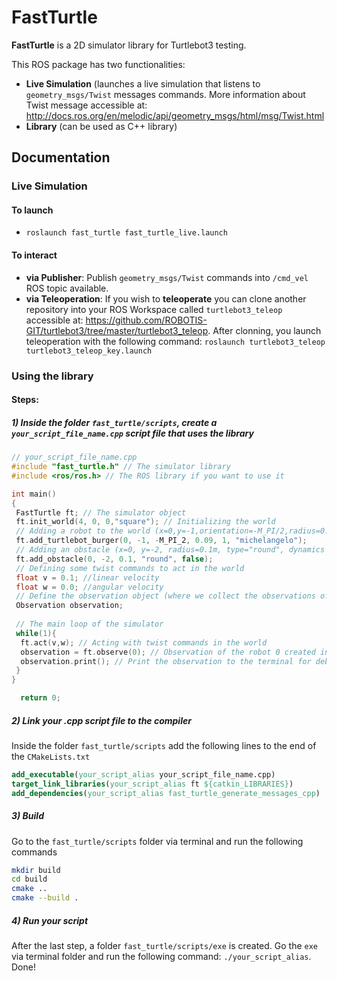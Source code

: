 # FastTurtle
**FastTurtle** is a 2D simulator library for Turtlebot3 testing.

This ROS package has two functionalities:
* **Live Simulation** (launches a live simulation that listens to `geometry_msgs/Twist` messages commands. More information about Twist message accessible at: http://docs.ros.org/en/melodic/api/geometry_msgs/html/msg/Twist.html
* **Library** (can be used as C++ library)

## Documentation
### Live Simulation
#### To launch
* `roslaunch fast_turtle fast_turtle_live.launch`
#### To interact
* **via Publisher**: Publish `geometry_msgs/Twist` commands into `/cmd_vel` ROS topic available.
* **via Teleoperation**: If you wish to **teleoperate** you can clone another repository into your ROS Workspace called `turtlebot3_teleop` accessible at: https://github.com/ROBOTIS-GIT/turtlebot3/tree/master/turtlebot3_teleop. 
After clonning, you launch teleoperation with the following command: `roslaunch turtlebot3_teleop turtlebot3_teleop_key.launch`

### Using the library
#### Steps:
##### 1) Inside the folder `fast_turtle/scripts`, create a `your_script_file_name.cpp` script file that uses the library
```cpp
// your_script_file_name.cpp
#include "fast_turtle.h" // The simulator library
#include <ros/ros.h> // The ROS library if you want to use it

int main()
{
 FastTurtle ft; // The simulator object
 ft.init_world(4, 0, 0,"square"); // Initializing the world
 // Adding a robot to the world (x=0,y=-1,orientation=-M_PI/2,radius=0.09m,cycle_time=1s,name="michelangelo")
 ft.add_turtlebot_burger(0, -1, -M_PI_2, 0.09, 1, "michelangelo"); 
 // Adding an obstacle (x=0, y=-2, radius=0.1m, type="round", dynamics = false)
 ft.add_obstacle(0, -2, 0.1, "round", false); 
 // Defining some twist commands to act in the world
 float v = 0.1; //linear velocity
 float w = 0.0; //angular velocity
 // Define the observation object (where we collect the observations of the robot)
 Observation observation;
 
 // The main loop of the simulator
 while(1){
  ft.act(v,w); // Acting with twist commands in the world
  observation = ft.observe(0); // Observation of the robot 0 created in line 37 (the only robot stored in the vector of robots in the first position) 
  observation.print(); // Print the observation to the terminal for debugging
 }
}

  return 0;

```

##### 2) Link your .cpp script file to the compiler
Inside the folder `fast_turtle/scripts` add the following lines to the end of the `CMakeLists.txt`
```cmake
add_executable(your_script_alias your_script_file_name.cpp)
target_link_libraries(your_script_alias ft ${catkin_LIBRARIES})
add_dependencies(your_script_alias fast_turtle_generate_messages_cpp)
```

##### 3) Build
Go to the `fast_turtle/scripts` folder via terminal and run the following commands
```sh
mkdir build
cd build
cmake ..
cmake --build .
```

##### 4) Run your script
After the last step, a folder `fast_turtle/scripts/exe` is created. Go the `exe` via terminal folder and run the following command:
`./your_script_alias`. Done!
